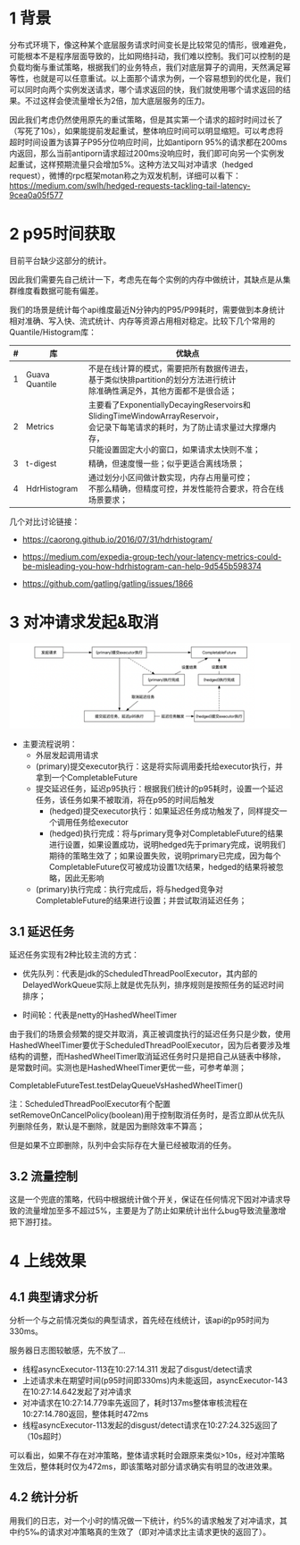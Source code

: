 # 1 背景

​        分布式环境下，像这种某个底层服务请求时间变长是比较常见的情形，很难避免，可能根本不是程序层面导致的，比如网络抖动，我们难以控制。我们可以控制的是负载均衡与重试策略，根据我们的业务特点，我们对底层算子的调用，天然满足幂等性，也就是可以任意重试。以上面那个请求为例，一个容易想到的优化是，我们可以同时向两个实例发送请求，哪个请求返回的快，我们就使用哪个请求返回的结果。不过这样会使流量增长为2倍，加大底层服务的压力。

​        因此我们考虑仍然使用原先的重试策略，但是其实第一个请求的超时时间过长了（写死了10s），如果能提前发起重试，整体响应时间可以明显缩短。可以考虑将超时时间设置为该算子P95分位响应时间，比如antiporn 95%的请求都在200ms内返回，那么当前antiporn请求超过200ms没响应时，我们即可向另一个实例发起重试，这样预期流量只会增加5%。这种方法又叫对冲请求（hedged request），微博的rpc框架motan称之为双发机制，详细可以看下：https://medium.com/swlh/hedged-requests-tackling-tail-latency-9cea0a05f577

# 2 p95时间获取

目前平台缺少这部分的统计。

因此我们需要先自己统计一下，考虑先在每个实例的内存中做统计，其缺点是从集群维度看数据可能有偏差。

我们的场景是统计每个api维度最近N分钟内的P95/P99耗时，需要做到本身统计相对准确、写入快、流式统计、内存等资源占用相对稳定。比较下几个常用的Quantile/Histogram库：

| #    | 库             | 优缺点                                                       |
| ---- | -------------- | ------------------------------------------------------------ |
| 1    | Guava Quantile | 不是在线计算的模式，需要把所有数据传进去，<br>基于类似快排partition的划分方法进行统计<br>除准确性满足外，其他方面都不是很合适； |
| 2    | Metrics        | 主要看了ExponentiallyDecayingReservoirs和<br>SlidingTimeWindowArrayReservoir，<br>会记录下每笔请求的耗时，为了防止请求量过大撑爆内存，<br>只能设置固定大小的窗口，如果请求太快则不准； |
| 3    | t-digest       | 精确，但速度慢一些；似乎更适合离线场景；                     |
| 4    | HdrHistogram   | 通过划分小区间做计数实现，内存占用量可控；<br>不那么精确，但精度可控，并发性能符合要求，符合在线场景要求； |

几个对比讨论链接：

- https://caorong.github.io/2016/07/31/hdrhistogram/

- https://medium.com/expedia-group-tech/your-latency-metrics-could-be-misleading-you-how-hdrhistogram-can-help-9d545b598374

- https://github.com/gatling/gatling/issues/1866

# 3 对冲请求发起&取消

![image-20240929173216595](images/image-20240929173216595.png)

- 主要流程说明：
  - 外层发起调用请求
  - (primary)提交executor执行：这是将实际调用委托给executor执行，并拿到一个CompletableFuture
  - 提交延迟任务，延迟p95执行：根据我们统计的p95耗时，设置一个延迟任务，该任务如果不被取消，将在p95的时间后触发
    - (hedged)提交executor执行：如果延迟任务成功触发了，同样提交一个调用任务给executor
    - (hedged)执行完成：将与primary竞争对CompletableFuture的结果进行设置，如果设置成功，说明hedged先于primary完成，说明我们期待的策略生效了；如果设置失败，说明primary已完成，因为每个CompletableFuture仅可被成功设置1次结果，hedged的结果将被忽略，因此无影响
  - (primary)执行完成：执行完成后，将与hedged竞争对CompletableFuture的结果进行设置；并尝试取消延迟任务；

## 3.1 延迟任务

延迟任务实现有2种比较主流的方式：

- 优先队列：代表是jdk的ScheduledThreadPoolExecutor，其内部的DelayedWorkQueue实际上就是优先队列，排序规则是按照任务的延迟时间排序；

- 时间轮：代表是netty的HashedWheelTimer

由于我们的场景会频繁的提交并取消，真正被调度执行的延迟任务只是少数，使用HashedWheelTimer要优于ScheduledThreadPoolExecutor，因为后者要涉及堆结构的调整，而HashedWheelTimer取消延迟任务时只是把自己从链表中移除，是常数时间。实测也是HashedWheelTimer更优一些，可参考单测；

CompletableFutureTest.testDelayQueueVsHashedWheelTimer()

注：ScheduledThreadPoolExecutor有个配置 setRemoveOnCancelPolicy(boolean)用于控制取消任务时，是否立即从优先队列删除任务，默认是不删除，就是因为删除效率不算高；

但是如果不立即删除，队列中会实际存在大量已经被取消的任务。

## 3.2 流量控制

这是一个兜底的策略，代码中根据统计做个开关，保证在任何情况下因对冲请求导致的流量增加至多不超过5%，主要是为了防止如果统计出什么bug导致流量激增把下游打挂。

# 4 上线效果

## 4.1 典型请求分析

分析一个与之前情况类似的典型请求，首先经在线统计，该api的p95时间为330ms。

服务器日志图较敏感，先不放了...

- 线程asyncExecutor-113在10:27:14.311 发起了disgust/detect请求
- 上述请求未在期望时间(p95时间即330ms)内未能返回，asyncExecutor-143在10:27:14.642发起了对冲请求
- 对冲请求在10:27:14.779率先返回了，耗时137ms整体审核流程在10:27:14.780返回，整体耗时472ms
- 线程asyncExecutor-113发起的disgust/detect请求在10:27:24.325返回了（10s超时）

可以看出，如果不存在对冲策略，整体请求耗时会跟原来类似>10s，经对冲策略生效后，整体耗时仅为472ms，即该策略对部分请求确实有明显的改进效果。

## 4.2 统计分析

用我们的日志，对一个小时的情况做一下统计，约5%的请求触发了对冲请求，其中约5‰的请求对冲策略真的生效了（即对冲请求比主请求更快的返回了）。
